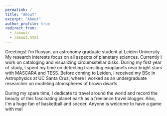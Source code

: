 ```yaml
---
permalink: /
title: "About"
excerpt: "About"
author_profile: true
redirect_from: 
  - /about/
  - /about.html
---
```


Greetings! I'm Ruoyan, an astronomy graduate student at Leiden University. My research interests focus on all aspects of planetary sciences. Currently I work on cataloging and visualizing circumsstellar disks. During my first year of study, I spent my time on detecting transiting exoplanets near bright stars with MASCARA and TESS. Before coming to Leiden, I received my BSc in Astrophysics at UC Santa Cruz, where I worked as an undergraduate researcher on modeling atmospheres of brown dwarfs. 

During my spare time, I dedicate to travel around the world and record the beauty of this fascinating planet earth as a freelance travel blogger. Also, I'm a huge fan of basketball and soccer. Anyone is welcome to have a game with me! 